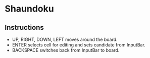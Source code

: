 # Shaundoku

## Instructions

- UP, RIGHT, DOWN, LEFT moves around the board.
- ENTER selects cell for editing and sets candidate from InputBar.
- BACKSPACE switches back from InputBar to board.
